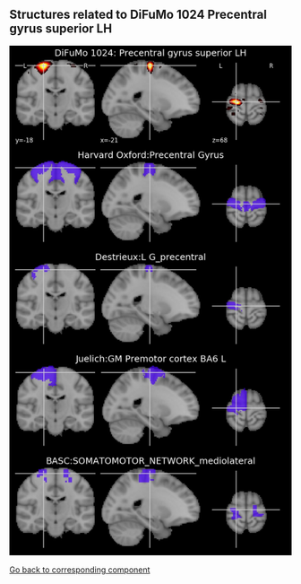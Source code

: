 


## Structures related to DiFuMo 1024 Precentral gyrus superior LH

![842](842.jpg "Structures related to DiFuMo 1024 Precentral gyrus superior LH")

[Go back to corresponding component](https://parietal-inria.github.io/DiFuMo/1024/html/842.html)